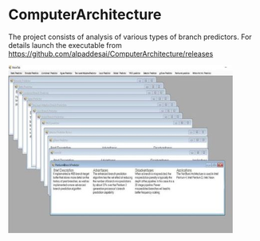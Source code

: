 # ComputerArchitecture

The project consists of analysis of various types of branch predictors. For details launch the executable from https://github.com/alpaddesai/ComputerArchitecture/releases

![Image of branch predictors](ImageCompArch.jpg)
